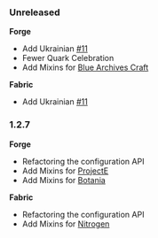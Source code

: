### Unreleased

**Forge**

- Add Ukrainian [#11](https://github.com/gizmo-ds/smsn-mod/pull/11)
- Fewer Quark Celebration
- Add Mixins for [Blue Archives Craft](https://www.mcmod.cn/class/20585.html)

**Fabric**

- Add Ukrainian [#11](https://github.com/gizmo-ds/smsn-mod/pull/11)

### 1.2.7

**Forge**

- Refactoring the configuration API
- Add Mixins for [ProjectE](https://www.curseforge.com/minecraft/mc-mods/projecte)
- Add Mixins for [Botania](https://www.curseforge.com/minecraft/mc-mods/botania)

**Fabric**

- Refactoring the configuration API
- Add Mixins for [Nitrogen](https://github.com/The-Aether-Team/Nitrogen)
